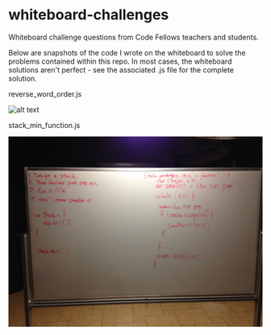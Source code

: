 whiteboard-challenges
=====================

Whiteboard challenge questions from Code Fellows teachers and students.

Below are snapshots of the code I wrote on the whiteboard to solve the problems contained within this repo.
In most cases, the whiteboard solutions aren't perfect - see the associated .js file for the complete solution.

reverse_word_order.js

![alt text](photos/reverse_word_order.jpg "Whiteboard solution to reverse word order challenge")

stack_min_function.js

![alt text](photos/stack_min_function.jpg "Whiteboard solution to stack.min() function solution")
